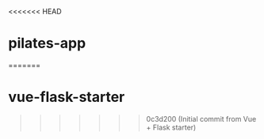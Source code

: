 <<<<<<< HEAD
# pilates-app
=======
# vue-flask-starter
>>>>>>> 0c3d200 (Initial commit from Vue + Flask starter)
